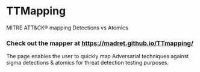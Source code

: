 # TTMapping
MITRE ATT&CK® mapping Detections vs Atomics

### Check out the mapper at https://madret.github.io/TTmapping/
The page enables the user to quickly map Adversarial techniques against sigma detections & atomics for threat detection testing purposes.
